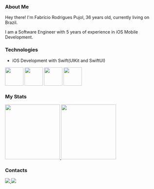 ### About Me

Hey there! I'm Fabrício Rodrigues Pujol, 36 years old, currently living on Brazil.

I am a Software Engineer with 5 years of experience in iOS Mobile Development.


### Technologies

- iOS Development with Swift(UIKit and SwiftUI)

<div>
  <img src="https://cdn.jsdelivr.net/gh/devicons/devicon/icons/swift/swift-original.svg" width=60/>
  <img src="https://cdn.jsdelivr.net/gh/devicons/devicon/icons/xcode/xcode-original.svg" width=60/>
  <img src="https://cdn.jsdelivr.net/gh/devicons/devicon/icons/jira/jira-original.svg" width=60/>
  <img src="https://cdn.jsdelivr.net/gh/devicons/devicon/icons/git/git-original.svg" width=60/>
</div>

### My Stats

<div>
  <a href="https://github.com/OldJerryLee">
    <img height="180em" src="https://github-readme-stats.vercel.app/api/top-langs/?username=OldJerryLee&layout=compact&langs_count=7&theme=dark"/>
    <img height="180em" src="https://github-readme-stats.vercel.app/api?username=OldJerryLee&show_icons=true&theme=dark&include_all_commits=true&count_private=true"/>
  </a>
</div>

### Contacts

<div>
  <a href="https://instragram.com/bedev.club">
    <img src="https://img.shields.io/badge/Instagram-E4405F?style=for-the-badge&logo=instagram&logoColor=white" />
  </a>
  <a href="www.linkedin.com/in/fabriciopujol">
    <img src="https://img.shields.io/badge/LinkedIn-0077B5?style=for-the-badge&logo=linkedin&logoColor=white" />
  </a>
</div>
